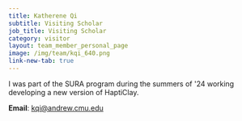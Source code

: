 ```yaml
---
title: Katherene Qi
subtitle: Visiting Scholar
job_title: Visiting Scholar
category: visitor
layout: team_member_personal_page
image: /img/team/kqi_640.png
link-new-tab: true
---
```


I was part of the SURA program during the summers of '24 working developing a new version of HaptiClay.

**Email**: [kqi@andrew.cmu.edu](mailto:kqi@andrew.cmu.edu)

<!-- **LinkedIn**: [linkedin.com/in/marcelo-jacinto/](https://www.linkedin.com/in/marcelo-jacinto/)

**Github**: [github.com/marcelojacinto](https://github.com/marcelojacinto)

**Google Scholar**: [Marcelo F. Jacinto](https://scholar.google.com/citations?user=tVPo_z0AAAAJ&hl=pt-PT&oi=ao) -->